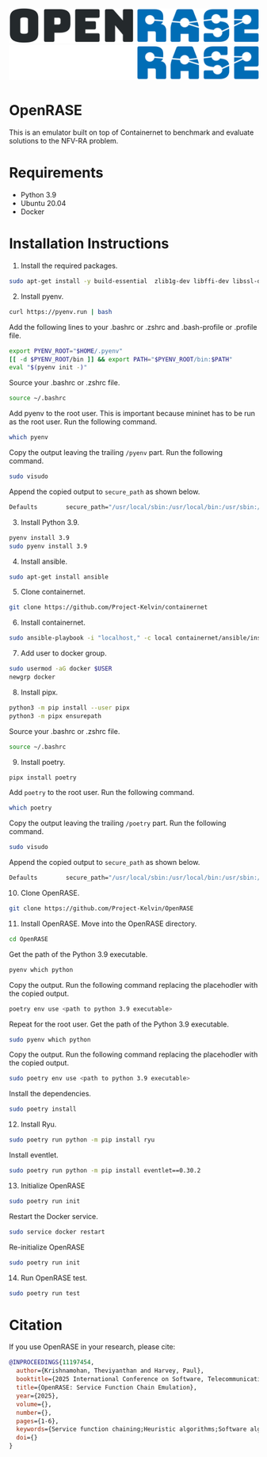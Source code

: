 ![OpenRASE](docs/assets/open_rase.svg##gh-light-mode-only)
![OpenRASE](docs/assets/open_rase_white.svg##gh-dark-mode-only)
---
# OpenRASE
This is an emulator built on top of Containernet to benchmark and evaluate solutions to the NFV-RA problem.

# Requirements
- Python 3.9
- Ubuntu 20.04
- Docker

# Installation Instructions
1. Install the required packages.
```bash
sudo apt-get install -y build-essential  zlib1g-dev libffi-dev libssl-dev liblzma-dev libbz2-dev libreadline-dev libsqlite3-dev curl git tk-dev gcc python-dev libxml2-dev libxslt1-dev zlib1g-dev python-setuptools python3-venv
```
2. Install pyenv.
```bash
curl https://pyenv.run | bash
```
Add the following lines to your .bashrc or .zshrc and .bash-profile or .profile file.
```bash
export PYENV_ROOT="$HOME/.pyenv"
[[ -d $PYENV_ROOT/bin ]] && export PATH="$PYENV_ROOT/bin:$PATH"
eval "$(pyenv init -)"
```
Source your .bashrc or .zshrc file.
```bash
source ~/.bashrc
```
Add pyenv to the root user. This is important because mininet has to be run as the root user.
Run the following command.
```bash
which pyenv
```
Copy the output leaving the trailing `/pyenv` part.
Run the following command.
```bash
sudo visudo
```
Append the copied output to `secure_path` as shown below.
```bash
Defaults        secure_path="/usr/local/sbin:/usr/local/bin:/usr/sbin:/usr/bin:/sbin:/bin:/snap/bin:/home/username/.pyenv/bin"
```
3. Install Python 3.9.
```bash
pyenv install 3.9
sudo pyenv install 3.9
```
4. Install ansible.
```bash
sudo apt-get install ansible
```
5. Clone containernet.
```bash
git clone https://github.com/Project-Kelvin/containernet
```
6. Install containernet.
```bash
sudo ansible-playbook -i "localhost," -c local containernet/ansible/install.yml
```
7. Add user to docker group.
```bash
sudo usermod -aG docker $USER
newgrp docker
```
8. Install pipx.
```bash
python3 -m pip install --user pipx
python3 -m pipx ensurepath
```
Source your .bashrc or .zshrc file.
```bash
source ~/.bashrc
```
9. Install poetry.
```bash
pipx install poetry
```
Add `poetry` to the root user.
Run the following command.
```bash
which poetry
```
Copy the output leaving the trailing `/poetry` part.
Run the following command.
```bash
sudo visudo
```
Append the copied output to `secure_path` as shown below.
```bash
Defaults        secure_path="/usr/local/sbin:/usr/local/bin:/usr/sbin:/usr/bin:/sbin:/bin:/snap/bin:/home/username/.pyenv/bin:/home/username/.local/bin"
```
10. Clone OpenRASE.
```bash
git clone https://github.com/Project-Kelvin/OpenRASE
```
11. Install OpenRASE.
Move into the OpenRASE directory.
```bash
cd OpenRASE
```
Get the path of the Python 3.9 executable.
```bash
pyenv which python
```
Copy the output.
Run the following command replacing the placehodler with the copied output.
```bash
poetry env use <path to python 3.9 executable>
```
Repeat for the root user.
Get the path of the Python 3.9 executable.
```bash
sudo pyenv which python
```
Copy the output.
Run the following command replacing the placehodler with the copied output.
```bash
sudo poetry env use <path to python 3.9 executable>
```
Install the dependencies.
```bash
sudo poetry install
```
12. Install Ryu.
```bash
sudo poetry run python -m pip install ryu
```
Install eventlet.
```bash
sudo poetry run python -m pip install eventlet==0.30.2
```
13. Initialize OpenRASE
```bash
sudo poetry run init
```
Restart the Docker service.
```bash
sudo service docker restart
```
Re-initialize OpenRASE
```bash
sudo poetry run init
```
14. Run OpenRASE test.
```bash
sudo poetry run test
```

# Citation
If you use OpenRASE in your research, please cite:
```bibtex
@INPROCEEDINGS{11197454,
  author={Krishnamohan, Theviyanthan and Harvey, Paul},
  booktitle={2025 International Conference on Software, Telecommunications and Computer Networks (SoftCOM)}, 
  title={OpenRASE: Service Function Chain Emulation}, 
  year={2025},
  volume={},
  number={},
  pages={1-6},
  keywords={Service function chaining;Heuristic algorithms;Software algorithms;Dynamic scheduling;Computer networks;Software;Telecommunications;Resource management;Optimization;Genetic algorithms;Emulator;Network Function Virtualisation (NFV);Network Function Virtualisation Resource Allocation (NFV-RA);Service Function Chaining (SFC);Autonomous Network},
  doi={}
}
```
